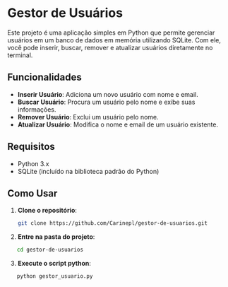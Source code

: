 # Gestor de Usuários

Este projeto é uma aplicação simples em Python que permite gerenciar usuários em um banco de dados em memória utilizando SQLite. Com ele, você pode inserir, buscar, remover e atualizar usuários diretamente no terminal.

## Funcionalidades

- **Inserir Usuário**: Adiciona um novo usuário com nome e email.
- **Buscar Usuário**: Procura um usuário pelo nome e exibe suas informações.
- **Remover Usuário**: Exclui um usuário pelo nome.
- **Atualizar Usuário**: Modifica o nome e email de um usuário existente.

## Requisitos

- Python 3.x
- SQLite (incluído na biblioteca padrão do Python)

## Como Usar

1. **Clone o repositório**:
   ```bash
   git clone https://github.com/Carinepl/gestor-de-usuarios.git
   ```
2. **Entre na pasta do projeto**:
```bash
   cd gestor-de-usuarios
```
3. **Execute o script python**:
```bash
   python gestor_usuario.py
```
